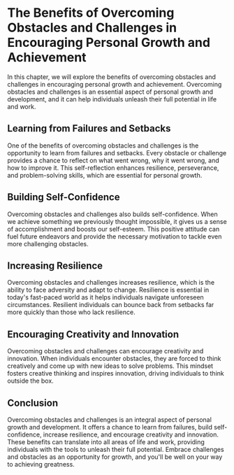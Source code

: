 The Benefits of Overcoming Obstacles and Challenges in Encouraging Personal Growth and Achievement
==================================================================================================================================================

In this chapter, we will explore the benefits of overcoming obstacles and challenges in encouraging personal growth and achievement. Overcoming obstacles and challenges is an essential aspect of personal growth and development, and it can help individuals unleash their full potential in life and work.

Learning from Failures and Setbacks
-----------------------------------

One of the benefits of overcoming obstacles and challenges is the opportunity to learn from failures and setbacks. Every obstacle or challenge provides a chance to reflect on what went wrong, why it went wrong, and how to improve it. This self-reflection enhances resilience, perseverance, and problem-solving skills, which are essential for personal growth.

Building Self-Confidence
------------------------

Overcoming obstacles and challenges also builds self-confidence. When we achieve something we previously thought impossible, it gives us a sense of accomplishment and boosts our self-esteem. This positive attitude can fuel future endeavors and provide the necessary motivation to tackle even more challenging obstacles.

Increasing Resilience
---------------------

Overcoming obstacles and challenges increases resilience, which is the ability to face adversity and adapt to change. Resilience is essential in today's fast-paced world as it helps individuals navigate unforeseen circumstances. Resilient individuals can bounce back from setbacks far more quickly than those who lack resilience.

Encouraging Creativity and Innovation
-------------------------------------

Overcoming obstacles and challenges can encourage creativity and innovation. When individuals encounter obstacles, they are forced to think creatively and come up with new ideas to solve problems. This mindset fosters creative thinking and inspires innovation, driving individuals to think outside the box.

Conclusion
----------

Overcoming obstacles and challenges is an integral aspect of personal growth and development. It offers a chance to learn from failures, build self-confidence, increase resilience, and encourage creativity and innovation. These benefits can translate into all areas of life and work, providing individuals with the tools to unleash their full potential. Embrace challenges and obstacles as an opportunity for growth, and you'll be well on your way to achieving greatness.
